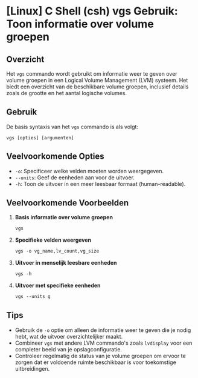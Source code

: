 # [Linux] C Shell (csh) vgs Gebruik: Toon informatie over volume groepen

## Overzicht
Het `vgs` commando wordt gebruikt om informatie weer te geven over volume groepen in een Logical Volume Management (LVM) systeem. Het biedt een overzicht van de beschikbare volume groepen, inclusief details zoals de grootte en het aantal logische volumes.

## Gebruik
De basis syntaxis van het `vgs` commando is als volgt:

```
vgs [opties] [argumenten]
```

## Veelvoorkomende Opties
- `-o`: Specificeer welke velden moeten worden weergegeven.
- `--units`: Geef de eenheden aan voor de uitvoer.
- `-h`: Toon de uitvoer in een meer leesbaar formaat (human-readable).

## Veelvoorkomende Voorbeelden

1. **Basis informatie over volume groepen**
   ```csh
   vgs
   ```

2. **Specifieke velden weergeven**
   ```csh
   vgs -o vg_name,lv_count,vg_size
   ```

3. **Uitvoer in menselijk leesbare eenheden**
   ```csh
   vgs -h
   ```

4. **Uitvoer met specifieke eenheden**
   ```csh
   vgs --units g
   ```

## Tips
- Gebruik de `-o` optie om alleen de informatie weer te geven die je nodig hebt, wat de uitvoer overzichtelijker maakt.
- Combineer `vgs` met andere LVM commando's zoals `lvdisplay` voor een completer beeld van je opslagconfiguratie.
- Controleer regelmatig de status van je volume groepen om ervoor te zorgen dat er voldoende ruimte beschikbaar is voor toekomstige uitbreidingen.
